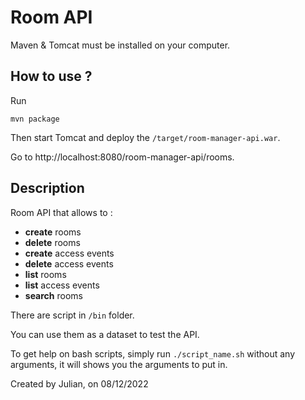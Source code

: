 # Room API

Maven & Tomcat must be installed on your computer.

## How to use ?  

Run
```
mvn package
```  

Then start Tomcat and deploy the ```/target/room-manager-api.war```.  

Go to http://localhost:8080/room-manager-api/rooms.  

## Description  

Room API that allows to :

- **create** rooms
- **delete** rooms
- **create** access events
- **delete** access events
- **list** rooms
- **list** access events
- **search** rooms
  
There are script in ```/bin``` folder.
  
You can use them as a dataset to test the API.
  
To get help on bash scripts, simply run ```./script_name.sh``` without any arguments, it will shows you the arguments to put in.
  
  
Created by Julian, on 08/12/2022